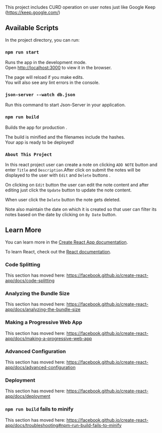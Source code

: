 This project includes CURD operation on user notes just like Google Keep
(https://keep.google.com/)


## Available Scripts

In the project directory, you can run:

### `npm run start`

Runs the app in the development mode.<br />
Open [http://localhost:3000](http://localhost:3000) to view it in the browser.

The page will reload if you make edits.<br />
You will also see any lint errors in the console.

### `json-server --watch db.json`

Run this command to start Json-Server in your application.

### `npm run build`

Builds the app for production .<br />


The build is minified and the filenames include the hashes.<br />
Your app is ready to be deployed!

### `About This Project`

In this react project user can create a note on clicking `ADD NOTE` button and enter `Title` and `Description`.After click on submit the notes will be displayed to the user with `Edit` and `Delete` buttons .

On clicking on `Edit` button the user can edit the note content and after editing just click the `Update` button to update the note content.

When user click the `Delete` button the note gets deleted.

Note also maintain the date on which it is created so that user can filter its notes based on the date by clicking on `By Date` button.


## Learn More

You can learn more in the [Create React App documentation](https://facebook.github.io/create-react-app/docs/getting-started).

To learn React, check out the [React documentation](https://reactjs.org/).

### Code Splitting

This section has moved here: https://facebook.github.io/create-react-app/docs/code-splitting

### Analyzing the Bundle Size

This section has moved here: https://facebook.github.io/create-react-app/docs/analyzing-the-bundle-size

### Making a Progressive Web App

This section has moved here: https://facebook.github.io/create-react-app/docs/making-a-progressive-web-app

### Advanced Configuration

This section has moved here: https://facebook.github.io/create-react-app/docs/advanced-configuration

### Deployment

This section has moved here: https://facebook.github.io/create-react-app/docs/deployment

### `npm run build` fails to minify

This section has moved here: https://facebook.github.io/create-react-app/docs/troubleshooting#npm-run-build-fails-to-minify

